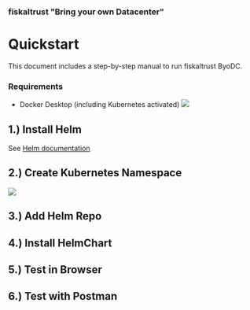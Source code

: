 ### fiskaltrust "Bring your own Datacenter"
# Quickstart

This document includes a step-by-step manual to run fiskaltrust ByoDC.

### Requirements
- Docker Desktop (including Kubernetes activated)
![](images/.png)

## 1.) Install Helm
See [Helm documentation](https://helm.sh/docs/intro/install/)

## 2.) Create Kubernetes Namespace
![](images/.png)

## 3.) Add Helm Repo

## 4.) Install HelmChart

## 5.) Test in Browser

## 6.) Test with Postman